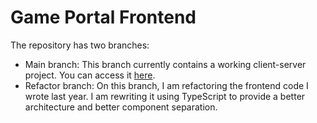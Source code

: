 # Game Portal Frontend

The repository has two branches:

- Main branch: This branch currently contains a working client-server project. You can access it [here](https://github.com/Tamskray/game-portal/tree/main).
- Refactor branch: On this branch, I am refactoring the frontend code I wrote last year. I am rewriting it using TypeScript to provide a better architecture and better component separation.
